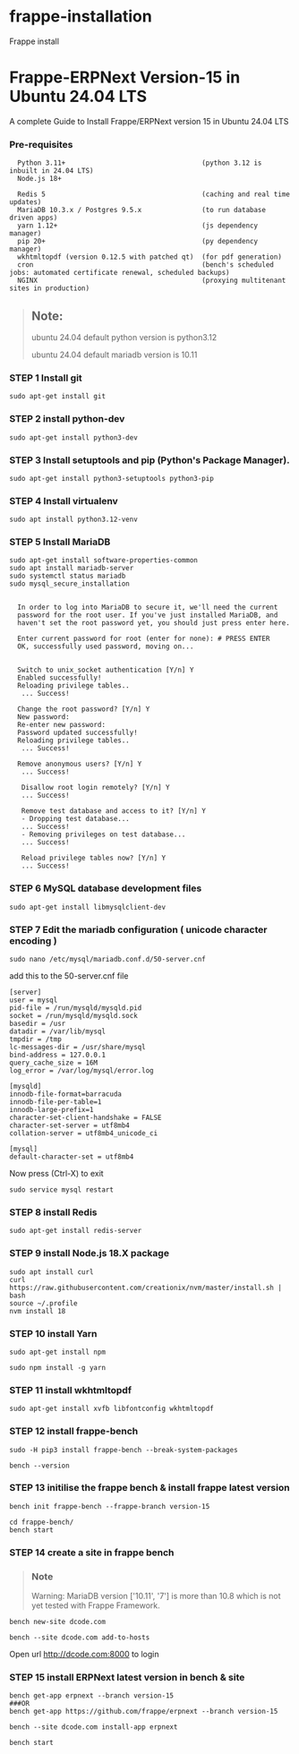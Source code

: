 # frappe-installation
Frappe install
# Frappe-ERPNext Version-15 in Ubuntu 24.04 LTS
A complete Guide to Install Frappe/ERPNext version 15  in Ubuntu 24.04 LTS


### Pre-requisites 

      Python 3.11+                                  (python 3.12 is inbuilt in 24.04 LTS)
      Node.js 18+
      
      Redis 5                                       (caching and real time updates)
      MariaDB 10.3.x / Postgres 9.5.x               (to run database driven apps)
      yarn 1.12+                                    (js dependency manager)
      pip 20+                                       (py dependency manager)
      wkhtmltopdf (version 0.12.5 with patched qt)  (for pdf generation)
      cron                                          (bench's scheduled jobs: automated certificate renewal, scheduled backups)
      NGINX                                         (proxying multitenant sites in production)


> ## Note:
> ubuntu 24.04 default python version is python3.12
> 
> ubuntu 24.04 default mariadb version is 10.11

### STEP 1 Install git
    sudo apt-get install git

### STEP 2 install python-dev

    sudo apt-get install python3-dev

### STEP 3 Install setuptools and pip (Python's Package Manager).

    sudo apt-get install python3-setuptools python3-pip

### STEP 4 Install virtualenv
    
    sudo apt install python3.12-venv
    

### STEP 5 Install MariaDB

    sudo apt-get install software-properties-common
    sudo apt install mariadb-server
    sudo systemctl status mariadb
    sudo mysql_secure_installation
    
    
      In order to log into MariaDB to secure it, we'll need the current
      password for the root user. If you've just installed MariaDB, and
      haven't set the root password yet, you should just press enter here.

      Enter current password for root (enter for none): # PRESS ENTER
      OK, successfully used password, moving on...
      
      
      Switch to unix_socket authentication [Y/n] Y
      Enabled successfully!
      Reloading privilege tables..
       ... Success!
 
      Change the root password? [Y/n] Y
      New password: 
      Re-enter new password: 
      Password updated successfully!
      Reloading privilege tables..
       ... Success!

      Remove anonymous users? [Y/n] Y
       ... Success!
 
       Disallow root login remotely? [Y/n] Y
       ... Success!

       Remove test database and access to it? [Y/n] Y
       - Dropping test database...
       ... Success!
       - Removing privileges on test database...
       ... Success!
 
       Reload privilege tables now? [Y/n] Y
       ... Success!

 
    
    
    
### STEP 6  MySQL database development files

    sudo apt-get install libmysqlclient-dev

### STEP 7 Edit the mariadb configuration ( unicode character encoding )

    sudo nano /etc/mysql/mariadb.conf.d/50-server.cnf

add this to the 50-server.cnf file

    
    [server]
    user = mysql
    pid-file = /run/mysqld/mysqld.pid
    socket = /run/mysqld/mysqld.sock
    basedir = /usr
    datadir = /var/lib/mysql
    tmpdir = /tmp
    lc-messages-dir = /usr/share/mysql
    bind-address = 127.0.0.1
    query_cache_size = 16M
    log_error = /var/log/mysql/error.log
    
    [mysqld]
    innodb-file-format=barracuda
    innodb-file-per-table=1
    innodb-large-prefix=1
    character-set-client-handshake = FALSE
    character-set-server = utf8mb4
    collation-server = utf8mb4_unicode_ci      
     
    [mysql]
    default-character-set = utf8mb4

Now press (Ctrl-X) to exit

    sudo service mysql restart

### STEP 8 install Redis
    
    sudo apt-get install redis-server

### STEP 9 install Node.js 18.X package

    sudo apt install curl 
    curl https://raw.githubusercontent.com/creationix/nvm/master/install.sh | bash
    source ~/.profile
    nvm install 18

### STEP 10  install Yarn

    sudo apt-get install npm

    sudo npm install -g yarn

### STEP 11 install wkhtmltopdf

    sudo apt-get install xvfb libfontconfig wkhtmltopdf
    

### STEP 12 install frappe-bench

    sudo -H pip3 install frappe-bench --break-system-packages
    
    bench --version
    
### STEP 13 initilise the frappe bench & install frappe latest version 

    bench init frappe-bench --frappe-branch version-15
    
    cd frappe-bench/
    bench start
    
### STEP 14 create a site in frappe bench 

>### Note 
>Warning: MariaDB version ['10.11', '7'] is more than 10.8 which is not yet tested with Frappe Framework.
    
    bench new-site dcode.com
    
    bench --site dcode.com add-to-hosts

Open url http://dcode.com:8000 to login 


### STEP 15 install ERPNext latest version in bench & site

    
    bench get-app erpnext --branch version-15
    ###OR
    bench get-app https://github.com/frappe/erpnext --branch version-15

    bench --site dcode.com install-app erpnext
    
    bench start
    
    


    

